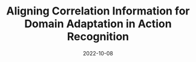 ---
title: "Aligning Correlation Information for Domain Adaptation in Action Recognition"
img: "pub_images/pub_acan.png"
collection: publications
category: conferences
# permalink: /publication/2024-10-01-VudaSurvey-number-2
date: 2022-10-08
venue: 'IEEE Transactions on Neural Networks and Learning Systems (TNNLS)'
authors: Yuecong Xu*, <b>Haozhi Cao*</b>, Kezhi Mao, Zhenghua Chen, Lihua Xie, Jianfei Yang
arxivurl: 'https://arxiv.org/pdf/2107.04932'
paperurl: 'https://ieeexplore.ieee.org/document/9923421'
# codeurl: 'https://github.com/Pamphlett/Segregator'
# siteurl: 'https://sites.google.com/view/mmcotta'
# videourl: 'https://www.youtube.com/watch?v=kjjzzBdmm9E'
---